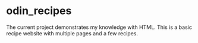 # odin_recipes

The current project demonstrates my knowledge with HTML. This is a basic recipe website with multiple pages and a few recipes. 